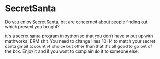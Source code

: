 SecretSanta
===========
Do you enjoy Secret Santa, but are concerned about people finding out which present you bought? 

It's a secret santa program in python so that you don't have to put up with mathworks' DRM shit. You need to change lines 10-14 to match your secret santa gmail account of choice but other than that it's all good to go out of the box. Enjoy it and if you want to complain do it to someone else.
